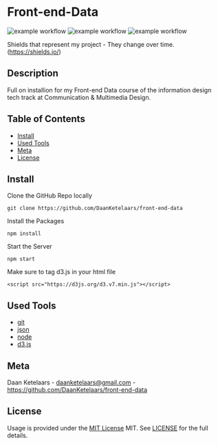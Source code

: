 # Front-end-Data

![example workflow](https://img.shields.io/github/languages/count/DaanKetelaars/front-end-data?style=flat-square)
![example workflow](https://img.shields.io/github/last-commit/DaanKetelaars/front-end-data?style=flat-square)
![example workflow](https://img.shields.io/github/repo-size/DaanKetelaars/front-end-data?style=flat-square)

Shields that represent my project - They change over time. (https://shields.io/)

## Description
Full on installion for my Front-end Data course of the information design tech track at Communication & Multimedia Design.

## Table of Contents

- [Install](#install)
- [Used Tools](#used-tools)
- [Meta](#meta)
- [License](#license)

## Install

Clone the GitHub Repo locally

```
git clone https://github.com/DaanKetelaars/front-end-data
```

Install the Packages

```
npm install
```

Start the Server

```
npm start
```

Make sure to tag d3.js in your html file
```
<script src="https://d3js.org/d3.v7.min.js"></script>
```

## Used Tools

- [git](https://git-scm.com/)
- [json](https://www.json.org/json-en.html)
- [node](https://nodejs.org/en/)
- [d3.js](https://d3js.org/)

## Meta

Daan Ketelaars - daanketelaars@gmail.com - https://github.com/DaanKetelaars/front-end-data

## License

Usage is provided under the [MIT License](https://github.com/git/git-scm.com/blob/master/MIT-LICENSE.txt) MIT. See [LICENSE](https://github.com/DaanKetelaars/front-end-data/blob/master/LICENSE) for the full details.


